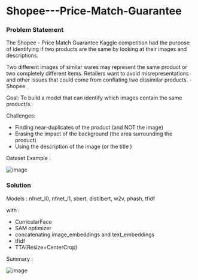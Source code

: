 # Shopee---Price-Match-Guarantee

### Problem Statement

The Shopee - Price Match Guarantee Kaggle competition had the purpose of identifying if two products are the same by looking at their images and descriptions.

Two different images of similar wares may represent the same product or two completely different items. Retailers want to avoid misrepresentations and other issues that could come from conflating two dissimilar products.  - Shopee

Goal: To build a model that can identify which images contain the same product/s.

Challenges:
- Finding near-duplicates of the product (and NOT the image)
- Erasing the impact of the background (the area surrounding the product) 
- Using the description of the image (or the title )

Dataset Example : 

![image](https://api.wandb.ai/files/andrada/images/projects/239376/5f470291.png)


### Solution 

Models : nfnet_l0, nfnet_l1, sbert, distilbert, w2v, phash, tfidf

with :
- CurricularFace
- SAM optimizer
- concatenating image_embeddings and text_embeddings
- tfidf
- TTA(Resize+CenterCrop)

Summary : 

![image](https://user-images.githubusercontent.com/66665933/117750943-3e298100-b24f-11eb-990e-07c7e2c57026.png)

